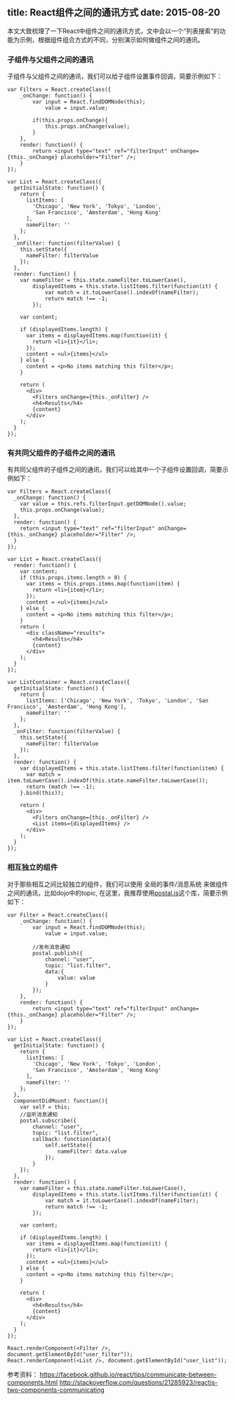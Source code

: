 title: React组件之间的通讯方式
date: 2015-08-20
---

本文大致梳理了一下React中组件之间的通讯方式，文中会以一个“列表搜索”的功能为示例，根据组件组合方式的不同，分别演示如何做组件之间的通讯。

### 子组件与父组件之间的通讯
子组件与父组件之间的通讯，我们可以给子组件设置事件回调，简要示例如下：

    var Filters = React.createClass({
        _onChange: function() {
            var input = React.findDOMNode(this);
                value = input.value;

            if(this.props.onChange){
                this.props.onChange(value);
            }
        },
        render: function() {
            return <input type="text" ref="filterInput" onChange={this._onChange} placeholder="Filter" />;
        }
    });

    var List = React.createClass({
      getInitialState: function() {
        return {
          listItems: [
            'Chicago', 'New York', 'Tokyo', 'London',
            'San Francisco', 'Amsterdam', 'Hong Kong'
          ],
          nameFilter: ''
        };
      },
      _onFilter: function(filterValue) {
        this.setState({
          nameFilter: filterValue
        });
      },
      render: function() {
        var nameFilter = this.state.nameFilter.toLowerCase(),
            displayedItems = this.state.listItems.filter(function(it) {
                var match = it.toLowerCase().indexOf(nameFilter);
                return match !== -1;
            });

        var content;

        if (displayedItems.length) {
          var items = displayedItems.map(function(it) {
            return <li>{it}</li>;
          });
          content = <ul>{items}</ul>
        } else {
          content = <p>No items matching this filter</p>;
        }

        return (
          <div>
            <Filters onChange={this._onFilter} />
            <h4>Results</h4>
            {content}
          </div>
        );
      }
    });



### 有共同父组件的子组件之间的通讯
有共同父组件的子组件之间的通讯，我们可以给其中一个子组件设置回调，简要示例如下：

    var Filters = React.createClass({
      _onChange: function() {
        var value = this.refs.filterInput.getDOMNode().value;
        this.props.onChange(value);
      },
      render: function() {
        return <input type="text" ref="filterInput" onChange={this._onChange} placeholder="Filter" />;
      }
    });

    var List = React.createClass({
      render: function() {
        var content;
        if (this.props.items.length > 0) {
          var items = this.props.items.map(function(item) {
            return <li>{item}</li>;
          });
          content = <ul>{items}</ul>
        } else {
          content = <p>No items matching this filter</p>;
        }
        return (
          <div className="results">
            <h4>Results</h4>
            {content}
          </div>
        );
      }
    });

    var ListContainer = React.createClass({
      getInitialState: function() {
        return {
          listItems: ['Chicago', 'New York', 'Tokyo', 'London', 'San Francisco', 'Amsterdam', 'Hong Kong'],
          nameFilter: ''
        };
      },
      _onFilter: function(filterValue) {
        this.setState({
          nameFilter: filterValue
        });
      },
      render: function() {
        var displayedItems = this.state.listItems.filter(function(item) {
          var match = item.toLowerCase().indexOf(this.state.nameFilter.toLowerCase());
          return (match !== -1);
        }.bind(this));

        return (
          <div>
            <Filters onChange={this._onFilter} />
            <List items={displayedItems} />
          </div>
        );
      }
    });


### 相互独立的组件
对于那些相互之间比较独立的组件，我们可以使用 全局的事件/消息系统 来做组件之间的通讯，比如dojo中的topic, 在这里，我推荐使用[postal.js](https://github.com/postaljs/postal.js "postal.js")这个库，简要示例如下：

    var Filter = React.createClass({
        _onChange: function() {
            var input = React.findDOMNode(this);
                value = input.value;

            //发布消息通知
            postal.publish({
                channel: "user",
                topic: "list.filter",
                data:{
                    value: value
                }
            });
        },
        render: function() {
            return <input type="text" ref="filterInput" onChange={this._onChange} placeholder="Filter" />;
        }
    });

    var List = React.createClass({
      getInitialState: function() {
        return {
          listItems: [
            'Chicago', 'New York', 'Tokyo', 'London',
            'San Francisco', 'Amsterdam', 'Hong Kong'
          ],
          nameFilter: ''
        };
      },
      componentDidMount: function(){
        var self = this;
        //监听消息通知
        postal.subscribe({
            channel: "user",
            topic: "list.filter",
            callback: function(data){
                self.setState({
                    nameFilter: data.value
                });
            }
        });
      },
      render: function() {
        var nameFilter = this.state.nameFilter.toLowerCase(),
            displayedItems = this.state.listItems.filter(function(it) {
                var match = it.toLowerCase().indexOf(nameFilter);
                return match !== -1;
            });

        var content;

        if (displayedItems.length) {
          var items = displayedItems.map(function(it) {
            return <li>{it}</li>;
          });
          content = <ul>{items}</ul>
        } else {
          content = <p>No items matching this filter</p>;
        }

        return (
          <div>
            <h4>Results</h4>
            {content}
          </div>
        );
      }
    });

    React.renderComponent(<Filter />, document.getElementById("user_filter"));
    React.renderComponent(<List />, document.getElementById("user_list"));

参考资料：
https://facebook.github.io/react/tips/communicate-between-components.html
http://stackoverflow.com/questions/21285923/reactjs-two-components-communicating